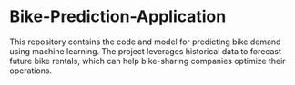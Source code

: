 # Bike-Prediction-Application
This repository contains the code and model for predicting bike demand using machine learning. The project leverages historical data to forecast future bike rentals, which can help bike-sharing companies optimize their operations.
